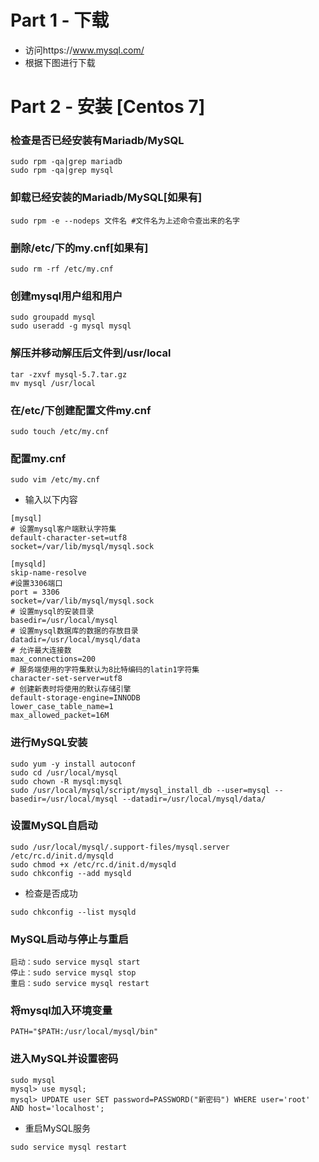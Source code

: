 # Part 1 - 下载

* 访问https://www.mysql.com/
* 根据下图进行下载


# Part 2 - 安装 [Centos 7]

### 检查是否已经安装有Mariadb/MySQL
```
sudo rpm -qa|grep mariadb 
sudo rpm -qa|grep mysql
```

### 卸载已经安装的Mariadb/MySQL[如果有]
```
sudo rpm -e --nodeps 文件名 #文件名为上述命令查出来的名字
```

### 删除/etc/下的my.cnf[如果有]
```
sudo rm -rf /etc/my.cnf
```

### 创建mysql用户组和用户
```
sudo groupadd mysql
sudo useradd -g mysql mysql
```

### 解压并移动解压后文件到/usr/local
```
tar -zxvf mysql-5.7.tar.gz
mv mysql /usr/local
```

### 在/etc/下创建配置文件my.cnf
```
sudo touch /etc/my.cnf
```

### 配置my.cnf
```
sudo vim /etc/my.cnf
```
* 输入以下内容
```
[mysql]
# 设置mysql客户端默认字符集
default-character-set=utf8 
socket=/var/lib/mysql/mysql.sock

[mysqld]
skip-name-resolve
#设置3306端口
port = 3306 
socket=/var/lib/mysql/mysql.sock
# 设置mysql的安装目录
basedir=/usr/local/mysql
# 设置mysql数据库的数据的存放目录
datadir=/usr/local/mysql/data
# 允许最大连接数
max_connections=200
# 服务端使用的字符集默认为8比特编码的latin1字符集
character-set-server=utf8
# 创建新表时将使用的默认存储引擎
default-storage-engine=INNODB
lower_case_table_name=1
max_allowed_packet=16M
```

### 进行MySQL安装
```
sudo yum -y install autoconf
sudo cd /usr/local/mysql
sudo chown -R mysql:mysql
sudo /usr/local/mysql/script/mysql_install_db --user=mysql --basedir=/usr/local/mysql --datadir=/usr/local/mysql/data/
```

### 设置MySQL自启动
```
sudo /usr/local/mysql/.support-files/mysql.server /etc/rc.d/init.d/mysqld
sudo chmod +x /etc/rc.d/init.d/mysqld
sudo chkconfig --add mysqld
```
* 检查是否成功
```
sudo chkconfig --list mysqld
```

### MySQL启动与停止与重启
```
启动：sudo service mysql start
停止：sudo service mysql stop
重启：sudo service mysql restart
```

### 将mysql加入环境变量
```
PATH="$PATH:/usr/local/mysql/bin"
```

### 进入MySQL并设置密码
```
sudo mysql
mysql> use mysql;
mysql> UPDATE user SET password=PASSWORD("新密码") WHERE user='root' AND host='localhost';
```
* 重启MySQL服务
```
sudo service mysql restart
```
